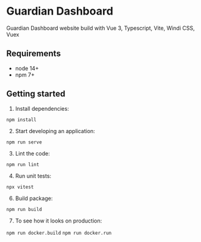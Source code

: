 # Guardian Dashboard

Guardian Dashboard website build with Vue 3, Typescript, Vite, Windi CSS, Vuex

## Requirements

- node 14+
- npm 7+

## Getting started

1. Install dependencies:

`npm install`

2. Start developing an application:

`npm run serve`

3. Lint the code:

`npm run lint`

4. Run unit tests:

`npx vitest`

6. Build package:

`npm run build`

7. To see how it looks on production:

`npm run docker.build`
`npm run docker.run`
